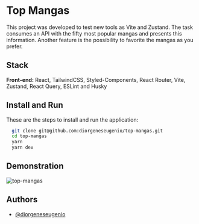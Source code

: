 # Top Mangas

This project was developed to test new tools as Vite and Zustand. The task consumes an API with the fifty most popular mangas and presents this information. Another feature is the possibility to favorite the mangas as you prefer.

## Stack

**Front-end:** React, TailwindCSS, Styled-Components, React Router, Vite, Zustand, React Query, ESLint and Husky

## Install and Run

These are the steps to install and run the application:

```bash
  git clone git@github.com:diorgeneseugenio/top-mangas.git
  cd top-mangas
  yarn
  yarn dev
```

## Demonstration

![top-mangas](./public/gifs/top-mangas.gif)

## Authors

- [@diorgeneseugenio](https://www.github.com/diorgeneseugenio)
